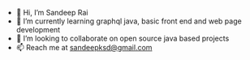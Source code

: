 - 👋 Hi, I’m Sandeep Rai
- 🌱 I’m currently learning graphql java, basic front end and web page development
- 💞️ I’m looking to collaborate on open source java based projects
- 📫 Reach me at sandeepksd@gmail.com

<!---
rai-sandeep/rai-sandeep is a ✨ special ✨ repository because its `README.md` (this file) appears on your GitHub profile.
You can click the Preview link to take a look at your changes.
--->
